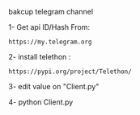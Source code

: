 bakcup telegram channel

1- Get api ID/Hash From:

    https://my.telegram.org    

2- install telethon :
    
    https://pypi.org/project/Telethon/

3- edit value on "Client.py"

4- python Client.py